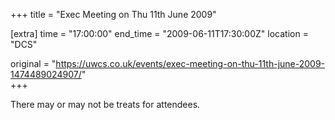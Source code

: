 +++
title = "Exec Meeting on Thu 11th June 2009"

[extra]
time = "17:00:00"
end_time = "2009-06-11T17:30:00Z"
location = "DCS"

original = "https://uwcs.co.uk/events/exec-meeting-on-thu-11th-june-2009-1474489024907/"    
+++

There may or may not be treats for attendees.

